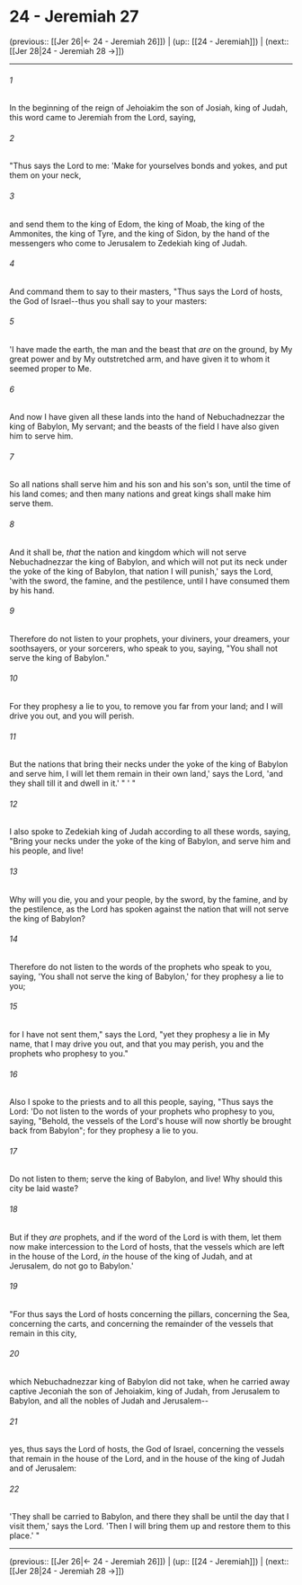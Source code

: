 # 24 - Jeremiah 27

(previous:: [[Jer 26|← 24 - Jeremiah 26]]) | (up:: [[24 - Jeremiah]]) | (next:: [[Jer 28|24 - Jeremiah 28 →]])

***


###### 1 
In the beginning of the reign of Jehoiakim the son of Josiah, king of Judah, this word came to Jeremiah from the Lord, saying, 

###### 2 
"Thus says the Lord to me: 'Make for yourselves bonds and yokes, and put them on your neck, 

###### 3 
and send them to the king of Edom, the king of Moab, the king of the Ammonites, the king of Tyre, and the king of Sidon, by the hand of the messengers who come to Jerusalem to Zedekiah king of Judah. 

###### 4 
And command them to say to their masters, "Thus says the Lord of hosts, the God of Israel--thus you shall say to your masters: 

###### 5 
'I have made the earth, the man and the beast that _are_ on the ground, by My great power and by My outstretched arm, and have given it to whom it seemed proper to Me. 

###### 6 
And now I have given all these lands into the hand of Nebuchadnezzar the king of Babylon, My servant; and the beasts of the field I have also given him to serve him. 

###### 7 
So all nations shall serve him and his son and his son's son, until the time of his land comes; and then many nations and great kings shall make him serve them. 

###### 8 
And it shall be, _that_ the nation and kingdom which will not serve Nebuchadnezzar the king of Babylon, and which will not put its neck under the yoke of the king of Babylon, that nation I will punish,' says the Lord, 'with the sword, the famine, and the pestilence, until I have consumed them by his hand. 

###### 9 
Therefore do not listen to your prophets, your diviners, your dreamers, your soothsayers, or your sorcerers, who speak to you, saying, "You shall not serve the king of Babylon." 

###### 10 
For they prophesy a lie to you, to remove you far from your land; and I will drive you out, and you will perish. 

###### 11 
But the nations that bring their necks under the yoke of the king of Babylon and serve him, I will let them remain in their own land,' says the Lord, 'and they shall till it and dwell in it.' " ' " 

###### 12 
I also spoke to Zedekiah king of Judah according to all these words, saying, "Bring your necks under the yoke of the king of Babylon, and serve him and his people, and live! 

###### 13 
Why will you die, you and your people, by the sword, by the famine, and by the pestilence, as the Lord has spoken against the nation that will not serve the king of Babylon? 

###### 14 
Therefore do not listen to the words of the prophets who speak to you, saying, 'You shall not serve the king of Babylon,' for they prophesy a lie to you; 

###### 15 
for I have not sent them," says the Lord, "yet they prophesy a lie in My name, that I may drive you out, and that you may perish, you and the prophets who prophesy to you." 

###### 16 
Also I spoke to the priests and to all this people, saying, "Thus says the Lord: 'Do not listen to the words of your prophets who prophesy to you, saying, "Behold, the vessels of the Lord's house will now shortly be brought back from Babylon"; for they prophesy a lie to you. 

###### 17 
Do not listen to them; serve the king of Babylon, and live! Why should this city be laid waste? 

###### 18 
But if they _are_ prophets, and if the word of the Lord is with them, let them now make intercession to the Lord of hosts, that the vessels which are left in the house of the Lord, _in_ the house of the king of Judah, and at Jerusalem, do not go to Babylon.' 

###### 19 
"For thus says the Lord of hosts concerning the pillars, concerning the Sea, concerning the carts, and concerning the remainder of the vessels that remain in this city, 

###### 20 
which Nebuchadnezzar king of Babylon did not take, when he carried away captive Jeconiah the son of Jehoiakim, king of Judah, from Jerusalem to Babylon, and all the nobles of Judah and Jerusalem-- 

###### 21 
yes, thus says the Lord of hosts, the God of Israel, concerning the vessels that remain in the house of the Lord, and in the house of the king of Judah and of Jerusalem: 

###### 22 
'They shall be carried to Babylon, and there they shall be until the day that I visit them,' says the Lord. 'Then I will bring them up and restore them to this place.' "

***

(previous:: [[Jer 26|← 24 - Jeremiah 26]]) | (up:: [[24 - Jeremiah]]) | (next:: [[Jer 28|24 - Jeremiah 28 →]])
